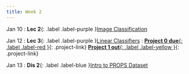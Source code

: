 ```yaml
---
title: Week 2
---
```


Jan 10
: **Lec 2**{: .label .label-purple }[Image Classification](#)
  <!-- : [3.1](#), [2.2](#), [2.3](#) -->

Jan 12
: **Lec 3**{: .label .label-purple }[Linear Classifiers](#)
: [**Project 0 due**{: .label .label-red }](/projects/#project-0){: .project-link} [**Project 1 out**{: .label .label-yellow }](/projects/#project-1){: .project-link}

Jan 13
: **Dis 2**{: .label .label-blue }[Intro to PROPS Dataset](#)
<!--   : [Tutorial Code](https://pytorch.org/tutorials/beginner/basics/intro.html), [Tutorial Slides](#) -->